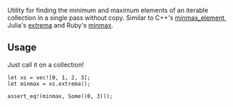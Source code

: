 Utility for finding the minimum and maximum elements of an iterable collection in a single pass without copy.
Similar to C++'s [minmax_element](https://en.cppreference.com/w/cpp/algorithm/minmax_element), 
Julia's [extrema](http://www.jlhub.com/julia/manual/en/function/extrema) and Ruby's 
[minmax](https://apidock.com/ruby/v2_5_5/Enumerable/minmax).

## Usage
Just call it on a collection!
```
let xs = vec![0, 1, 2, 3];
let minmax = xs.extrema();

assert_eq!(minmax, Some((0, 3)));
```